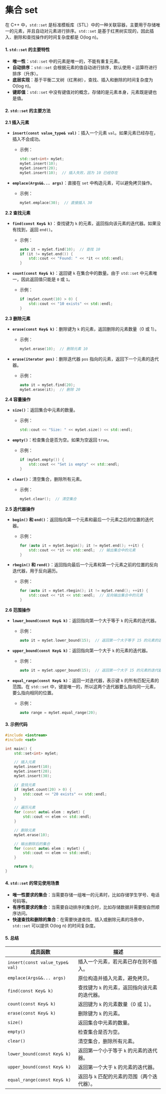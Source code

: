 # 集合 set

在 C++ 中，`std::set` 是标准模板库（STL）中的一种关联容器，主要用于存储唯一的元素，并且自动对元素进行排序。`std::set` 是基于红黑树实现的，因此插入、删除和查找操作的时间复杂度都是 O(log n)。

#### **1. `std::set` 的主要特性**

* **唯一性**：`std::set` 中的元素是唯一的，不能有重复元素。
* **自动排序**：`std::set` 会根据元素的值自动进行排序，默认使用 `<` 运算符进行排序（升序）。
* **底层实现**：基于平衡二叉树（红黑树），查找、插入和删除的时间复杂度为 O(log n)。
* **键即值**：`std::set` 中没有键值对的概念，存储的是元素本身，元素既是键也是值。

#### **2. `std::set` 的主要方法**

**2.1 插入元素**

* **`insert(const value_type& val)`**：插入一个元素 `val`。如果元素已经存在，插入不会成功。
  *   示例：

      ```cpp
      std::set<int> mySet;
      mySet.insert(10);
      mySet.insert(20);
      mySet.insert(10);  // 插入失败，因为 10 已经存在
      ```
* **`emplace(Args&&... args)`**：直接在 `set` 中构造元素，可以避免拷贝操作。
  *   示例：

      ```cpp
      mySet.emplace(30);  // 直接插入 30
      ```

**2.2 查找元素**

* **`find(const Key& k)`**：查找键为 `k` 的元素，返回指向该元素的迭代器。如果没有找到，返回 `end()`。
  *   示例：

      ```cpp
      auto it = mySet.find(10);  // 查找 10
      if (it != mySet.end()) {
          std::cout << "Found: " << *it << std::endl;
      }
      ```
* **`count(const Key& k)`**：返回键 `k` 在集合中的数量。由于 `std::set` 中元素唯一，因此返回值只能是 `0` 或 `1`。
  *   示例：

      ```cpp
      if (mySet.count(10) > 0) {
          std::cout << "10 exists" << std::endl;
      }
      ```

**2.3 删除元素**

* **`erase(const Key& k)`**：删除键为 `k` 的元素，返回删除的元素数量（0 或 1）。
  *   示例：

      ```cpp
      mySet.erase(10);  // 删除元素 10
      ```
* **`erase(iterator pos)`**：删除迭代器 `pos` 指向的元素，返回下一个元素的迭代器。
  *   示例：

      ```cpp
      auto it = mySet.find(20);
      mySet.erase(it);  // 删除 20
      ```

**2.4 容量操作**

* **`size()`**：返回集合中元素的数量。
  *   示例：

      ```cpp
      std::cout << "Size: " << mySet.size() << std::endl;
      ```
* **`empty()`**：检查集合是否为空。如果为空返回 `true`。
  *   示例：

      ```cpp
      if (mySet.empty()) {
          std::cout << "Set is empty" << std::endl;
      }
      ```
* **`clear()`**：清空集合，删除所有元素。
  *   示例：

      ```cpp
      mySet.clear();  // 清空集合
      ```

**2.5 迭代器操作**

* **`begin()` 和 `end()`**：返回指向第一个元素和最后一个元素之后的位置的迭代器。
  *   示例：

      ```cpp
      for (auto it = mySet.begin(); it != mySet.end(); ++it) {
          std::cout << *it << std::endl;  // 输出集合中的元素
      }
      ```
* **`rbegin()` 和 `rend()`**：返回指向最后一个元素和第一个元素之前的位置的反向迭代器，用于反向遍历。
  *   示例：

      ```cpp
      for (auto it = mySet.rbegin(); it != mySet.rend(); ++it) {
          std::cout << *it << std::endl;  // 反向输出集合中的元素
      }
      ```

**2.6 范围操作**

* **`lower_bound(const Key& k)`**：返回指向第一个大于等于 `k` 的元素的迭代器。
  *   示例：

      ```cpp
      auto it = mySet.lower_bound(15);  // 返回第一个大于等于 15 的元素的迭代器
      ```
* **`upper_bound(const Key& k)`**：返回指向第一个大于 `k` 的元素的迭代器。
  *   示例：

      ```cpp
      auto it = mySet.upper_bound(15);  // 返回第一个大于 15 的元素的迭代器
      ```
* **`equal_range(const Key& k)`**：返回一对迭代器，表示键 `k` 的所有匹配元素的范围。在 `std::set` 中，键是唯一的，所以这两个迭代器要么指向同一元素，要么指向相同的位置。
  *   示例：

      ```cpp
      auto range = mySet.equal_range(20);
      ```

#### **3. 示例代码**

```cpp
#include <iostream>
#include <set>

int main() {
    std::set<int> mySet;

    // 插入元素
    mySet.insert(10);
    mySet.insert(20);
    mySet.insert(30);

    // 查找元素
    if (mySet.count(20) > 0) {
        std::cout << "20 exists" << std::endl;
    }

    // 遍历元素
    for (const auto& elem : mySet) {
        std::cout << elem << std::endl;
    }

    // 删除元素
    mySet.erase(10);

    // 输出删除后的集合
    for (const auto& elem : mySet) {
        std::cout << elem << std::endl;
    }

    return 0;
}
```

#### **4. `std::set` 的常见使用场景**

* **唯一性要求的集合**：当需要存储一组唯一的元素时，比如存储学生学号、电话号码等。
* **有序性要求的集合**：当需要自动排序的集合时，比如存储数据并需要按自然顺序访问。
* **快速查找和删除的集合**：在需要快速查找、插入或删除元素的场景中，`std::set` 可以提供 O(log n) 的时间复杂度。

#### **5. 总结**

| 成员函数                            | 描述                        |
| ------------------------------- | ------------------------- |
| `insert(const value_type& val)` | 插入一个元素，若元素已存在则不插入。        |
| `emplace(Args&&... args)`       | 原位构造并插入元素，避免拷贝。           |
| `find(const Key& k)`            | 查找键为 `k` 的元素，返回指向该元素的迭代器。 |
| `count(const Key& k)`           | 返回键为 `k` 的元素数量（0 或 1）。    |
| `erase(const Key& k)`           | 删除键为 `k` 的元素。             |
| `size()`                        | 返回集合中元素的数量。               |
| `empty()`                       | 检查集合是否为空。                 |
| `clear()`                       | 清空集合，删除所有元素。              |
| `lower_bound(const Key& k)`     | 返回第一个小于等于 `k` 的元素的迭代器。    |
| `upper_bound(const Key& k)`     | 返回第一个大于 `k` 的元素的迭代器。      |
| `equal_range(const Key& k)`     | 返回与 `k` 匹配的元素的范围（两个迭代器）。  |

